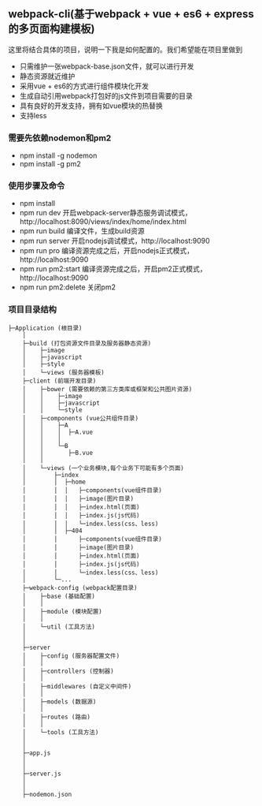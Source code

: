 ## webpack-cli(基于webpack + vue + es6 + express的多页面构建模板)

这里将结合具体的项目，说明一下我是如何配置的。我们希望能在项目里做到

 - 只需维护一张webpack-base.json文件，就可以进行开发
 - 静态资源就近维护
 - 采用vue + es6的方式进行组件模块化开发
 - 生成自动引用webpack打包好的js文件到项目需要的目录
 - 具有良好的开发支持，拥有如vue模块的热替换
 - 支持less

### 需要先依赖nodemon和pm2

 - npm install -g nodemon
 - npm install -g pm2

### 使用步骤及命令

 - npm install
 - npm run dev                  开启webpack-server静态服务调试模式，http://localhost:8090/views/index/home/index.html
 - npm run build                编译文件，生成build资源
 - npm run server               开启nodejs调试模式，http://localhost:9090
 - npm run pro                  编译资源完成之后，开启nodejs正式模式，http://localhost:9090
 - npm run pm2:start            编译资源完成之后，开启pm2正式模式，http://localhost:9090
 - npm run pm2:delete           关闭pm2

### 项目目录结构

    ├─Application (根目录)
        │
        ├─build (打包资源文件目录及服务器静态资源)
        │    ├─image
        │    ├─javascript
        │    ├─style
        │    └─views (服务器模板)
        ├─client (前端开发目录)
        │    ├─bower (需要依赖的第三方类库或框架和公共图片资源)
        │    │    ├─image
        │    │    ├─javascript
        │    │    └─style
        │    ├─components (vue公共组件目录)
        │    │    ├─A
        │    │    │  ├─A.vue
        │    │    │
        │    │    └─B
        │    │       ├─B.vue
        │    │
        │    └─views (一个业务模块,每个业务下可能有多个页面)
        │        ├─index
        │        │  ├─home
        │        │  │   ├─components(vue组件目录)
        │        │  │   ├─image(图片目录)
        │        │  │   ├─index.html(页面)
        │        │  │   ├─index.js(js代码)
        │        │  │   └─index.less(css、less)
        │        │  ├─404
        │        │      ├─components(vue组件目录)
        │        │      ├─image(图片目录)
        │        │      ├─index.html(页面)
        │        │      ├─index.js(js代码)
        │        │      └─index.less(css、less)
        │        └─...
        ├─webpack-config (webpack配置目录)
        │    ├─base (基础配置)
        │    │
        │    ├─module (模块配置)
        │    │
        │    └─util (工具方法)
        │
        │
        ├─server
        │    ├─config (服务器配置文件)
        │    │
        │    ├─controllers (控制器)
        │    │
        │    ├─middlewares (自定义中间件)
        │    │
        │    ├─models (数据源)
        │    │
        │    ├─routes (路由)
        │    │
        │    └─tools (工具方法)
        │
        │
        ├─app.js
        │
        │
        ├─server.js
        │
        │
        ├─nodemon.json